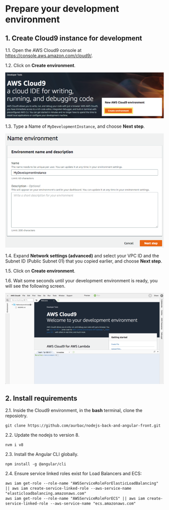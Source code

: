 # Prepare your development environment

## 1. Create Cloud9 instance for development

1.1\. Open the AWS Cloud9 console at https://console.aws.amazon.com/cloud9/.

1.2\. Click on **Create environment**.

![Cloud9 Create environment](../images/cloud9-create.png)

1.3\. Type a Name of `MyDevelopmentInstance`, and choose **Next step**.

![Cloud9 name environment](../images/cloud9-name.png)

1.4\. Expand **Network settings (advanced)** and select your VPC ID and the Subnet ID (Public Subnet 01) that you copied earlier, and choose **Next step**.

1.5\. Click on **Create environment**.

1.6\. Wait some seconds until your development environment is ready, you will see the following screen.

![Cloud9 Env](../images/cloud9-env.png)

## 2. Install requirements

2.1\. Inside the Cloud9 environment, in the **bash** terminal, clone the reposiotry.

```
git clone https://github.com/aurbac/nodejs-back-and-angular-front.git
```

2.2\. Update the nodejs to version 8.

```
nvm i v8
```

2.3\. Install the Angular CLI globally.

```
npm install -g @angular/cli
```

2.4\. Ensure service linked roles exist for Load Balancers and ECS:

```
aws iam get-role --role-name "AWSServiceRoleForElasticLoadBalancing" || aws iam create-service-linked-role --aws-service-name "elasticloadbalancing.amazonaws.com"
aws iam get-role --role-name "AWSServiceRoleForECS" || aws iam create-service-linked-role --aws-service-name "ecs.amazonaws.com"
```